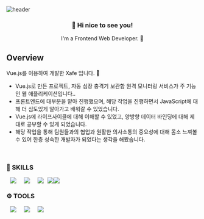 ![header](https://capsule-render.vercel.app/api?type=waving&color=auto&height=300&section=header&text=ByeongjunKim&fontSize=90)
<h3 align="center"> 👋 Hi nice to see you! </h3>
<p align="center">
I'm a Frontend Web Developer. 🌱
</p>


## Overview
Vue.js를 이용하여 개발한 Xafe 입니다. 🙂 <br/>


- Vue.js로 만든 프로젝트, 자동 심장 충격기 보관함 원격 모니터링 서비스가 주 기능인 웹 애플리케이션입니다..
- 프론트엔드에 대부분을 맡아 진행했으며, 해당 작업을 진행하면서 JavaScript에 대해 더 심도있게 알아가고 배워갈 수 있었습니다.
- Vue.js에 라이프사이클에 대해 이해할 수 있었고, 양방향 데이터 바인딩에 대해 제대로 공부할 수 있게 되었습니다.
- 해당 작업을 통해 팀원들과의 협업과 원활한 의사소통의 중요성에 대해 몸소 느껴볼 수 있어 한층 성숙한 개발자가 되었다는 생각을 해봤습니다.

<br/>



### 💪 SKILLS
<div style= "display: flex">
  <img src ="https://img.shields.io/badge/-HTML5-orange?&style=for-the-badge&logo=HTML5&logoColor=white" style= "height: auto; margin-left: 10px; margin-right :    10px"/>
<img src ="https://img.shields.io/badge/-CSS3-9cf?&style=for-the-badge&logo=CSS3&logoColor=white" style= "height: auto; margin-left: 10px; margin-right : 10px"/>
<img src ="https://img.shields.io/badge/-JavaScript-F7DF1E?&style=for-the-badge&logo=JavaScript&logoColor=white" style= "height: auto; margin-left: 10px; margin-right : 10px"/>
  <img src="https://img.shields.io/badge/vue.js-4FC08D?style=for-the-badge&logo=vue.js&logoColor=white">
  <img src="https://img.shields.io/badge/MySQL-003545?style=for-the-badge&logo=MySQL&logoColor=white"> 
 
    

</div>

### ⚙️ TOOLS
<div style= "display: flex">
  <img src ="https://img.shields.io/badge/-GitLab-F05032?&style=for-the-badge&logo=GitLab&logoColor=white" style= "height: auto; margin-left: 10px; margin-right : 10px"/>
    <img src ="https://img.shields.io/badge/-Visual Studio Code-007ACC?&style=for-the-badge&logo=Visual Studio Code&logoColor=white" style= "height: auto; margin-left: 10px; margin-right : 10px"/>
 <img src="https://img.shields.io/badge/Figma-F24E1E?style=for-the-badge&logo=Figma&logoColor=white" style= "height: auto; margin-left: 10px; margin-right : 10px"/>
</div>

